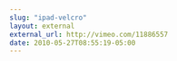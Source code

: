 ```yaml
---
slug: "ipad-velcro"
layout: external
external_url: http://vimeo.com/11886557
date: 2010-05-27T08:55:19-05:00
---
```

